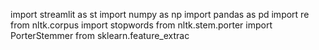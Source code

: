 import streamlit as st
import numpy as np
import pandas as pd
import re
from nltk.corpus import stopwords
from nltk.stem.porter import PorterStemmer
from sklearn.feature_extrac
